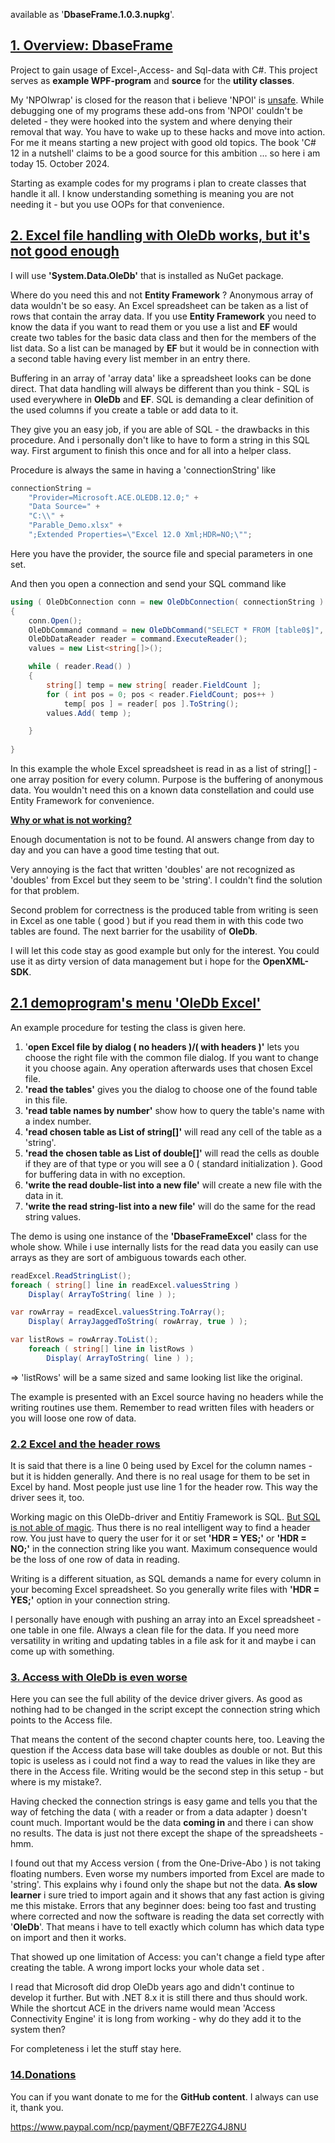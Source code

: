 available as '**DbaseFrame.1.0.3.nupkg**'.



## <u>1. Overview: DbaseFrame</u>

Project to gain usage of Excel-,Access-  and Sql-data with C#. This project serves as **example WPF-program** and **source** for the **utility classes**.

My 'NPOIwrap' is closed for the reason that i believe 'NPOI' is <u>unsafe</u>. While debugging one of my programs these add-ons from 'NPOI' couldn't be deleted - they were hooked into the system and where denying their removal that way. You have to wake up to these hacks and move into action. For me it means starting  a new project with good old topics. The book 'C# 12 in a nutshell' claims to be a good source for this ambition ... so here i am today 15. October 2024.

Starting as example codes for my programs i plan to create classes that handle it all. I know understanding something is meaning you are not needing it - but you use OOPs for that convenience.

## <u>2. Excel file handling with OleDb works, but it's not good enough</u>

I will use **'System.Data.OleDb'** that is installed as NuGet package.

Where do you need this and not **Entity Framework** ? Anonymous array of data wouldn't be so easy. An Excel spreadsheet can be taken as a list of rows that contain the array data. If you use **Entity Framework** you need to know the data if you want to read them or you use a list and **EF** would create two tables for the basic data class and then for the members of the list data. So a list can be managed by **EF** but it would be in connection with a second table having every list member in an entry there. 

Buffering in an array of 'array data' like a spreadsheet looks can be done direct. That data handling will always be different than you think - SQL is used everywhere in **OleDb** and **EF**.  SQL is demanding a clear definition of the used columns if you create a table or add data to it.

They give you an easy job, if you are able of SQL - the drawbacks in this procedure. And i personally don't like to have to form a string in this SQL way. First argument to finish this once and for all into a helper class.

Procedure is always the same in having a 'connectionString' like 

```c#
connectionString = 
    "Provider=Microsoft.ACE.OLEDB.12.0;" +
    "Data Source=" +
    "C:\\" + 
    "Parable_Demo.xlsx" +
	";Extended Properties=\"Excel 12.0 Xml;HDR=NO;\"";
```

Here you have the provider, the source file and special parameters in one set.

And then you open a connection and send your SQL command like

```c#
using ( OleDbConnection conn = new OleDbConnection( connectionString ) )
{
    conn.Open();
    OleDbCommand command = new OleDbCommand("SELECT * FROM [table0$]", conn);
    OleDbDataReader reader = command.ExecuteReader();
    values = new List<string[]>();

    while ( reader.Read() )
    {
        string[] temp = new string[ reader.FieldCount ];
        for ( int pos = 0; pos < reader.FieldCount; pos++ )
            temp[ pos ] = reader[ pos ].ToString();
        values.Add( temp );

    }
            
}
```

In this example the whole Excel spreadsheet is read in as a list of string[] - one array position for every column. Purpose is the buffering of anonymous data. You wouldn't need this on a known data constellation and could use Entity Framework for convenience.

**<u>Why or what is not working?</u>**

Enough documentation is not to be found. AI answers change from day to day and you can have a good time testing that out.

Very annoying is the fact that written 'doubles' are not recognized as 'doubles' from Excel but they seem to be 'string'. I couldn't find the solution for that problem.

Second problem for correctness is the produced table from writing is seen in Excel as one table ( good ) but if you read them in with this code two tables are found. The next barrier for the usability of **OleDb**.

I will let this code stay as good example but only for the interest. You could use it as dirty version of data management but i hope for the **OpenXML-SDK**.

## <u>2.1 demoprogram's menu 'OleDb Excel'</u>

An example procedure for testing the class is given here.

1. '**open Excel file by dialog ( no headers )/( with headers )'** lets you choose the right file with the common file dialog. If you want to change it you choose again. Any operation afterwards uses that chosen Excel file.
2. **'read the tables'** gives you the dialog to choose one of the found table in this file.
3. **'read table names by number'** show how to query the table's name with a index number.
4. **'read chosen table as List of string[]'** will read any cell of the table as a 'string'.
5. **'read the chosen table as List of double[]'** will read the cells as double if they are of that type or you will see a 0 ( standard initialization ). Good for buffering data in with no exception.
6. **'write the read double-list into a new file'** will create a new file with the data in it.
7. **'write the read string-list into a new file'** will do the same for the read string values.

The demo is using one instance of the **'DbaseFrameExcel'** class for the whole show. While i use internally lists for the read data you easily can use arrays as they are sort of ambiguous towards each other.

```c#
readExcel.ReadStringList();
foreach ( string[] line in readExcel.valuesString )
    Display( ArrayToString( line ) );

var rowArray = readExcel.valuesString.ToArray();
	Display( ArrayJaggedToString( rowArray, true ) );

var listRows = rowArray.ToList();
    foreach ( string[] line in listRows )
        Display( ArrayToString( line ) );
```

=> 'listRows' will be a same sized and same looking list like the original.

The example is presented with an Excel source having no headers while the writing routines use them. Remember to read written files with headers or you will loose one row of data.

### <u>2.2 Excel and the header rows</u>

It is said that there is a line 0 being used by Excel for the column names - but it is hidden generally. And there is no real usage for them to be set in Excel by hand. Most people just use line 1 for the header row. This way the driver sees it, too.

Working magic on this OleDb-driver and Entitiy Framework is SQL. <u>But SQL is not able of magic</u>. Thus there is no real intelligent way to find a header row. You just have to query the user for it or set **'HDR = YES;'** or **'HDR = NO;'** in the connection string like you want. Maximum consequence would be the loss of one row of data in reading.

Writing is a different situation, as SQL demands a name for every column in your becoming Excel spreadsheet. So you generally write files with **'HDR = YES;'** option in your connection string.

I personally have enough with pushing an array into an Excel spreadsheet - one table in one file. Always a clean file for the data. If you need more versatility in writing and updating tables in a file ask for it and maybe i can come up with something.

### <u>3. Access with OleDb is even worse</u>

Here you can see the full ability of the device driver givers. As good as nothing had to be changed in the script except the connection string which points to the Access file.

That means the content of the second chapter counts here, too. Leaving the question if the Access data base will take doubles as double or not. But this topic is useless as i could not find a way to read the values in like they are there in the Access file. Writing would be the second step in this setup - but where is my mistake?.

Having checked the connection strings is easy game and tells you that the way of fetching the data ( with a reader or from a data adapter ) doesn't count much. Important would be the data **coming in** and there i can show no results. The data is just not there except the shape of the spreadsheets - hmm.

I found out that my Access version ( from the One-Drive-Abo ) is not taking floating numbers. Even worse my numbers imported from Excel are made to 'string'. This explains why i found only the shape but not the data. **As slow learner** i sure tried to import again and it shows that any fast action is giving me this mistake. Errors that any beginner does: being too fast and trusting where corrected and now the software is reading the data set correctly with '**OleDb**'. That means i have to tell exactly which column has which data type on import and then it works.

That showed up one limitation of Access: you can't change a field type after creating the table. A wrong import locks your whole data set .

I read that Microsoft did drop OleDb years ago and didn't continue to develop it further. But with .NET 8.x it is still there and thus should work. While the shortcut ACE in the drivers name would mean 'Access Connectivity Engine' it is long from working - why do they add it to the system then?

For completeness i let the stuff stay here.



### <u>14.Donations</u>

You can if you want donate to me for the **GitHub content**. I always can use it, thank you.

https://www.paypal.com/ncp/payment/QBF7E2ZG4J8NU



